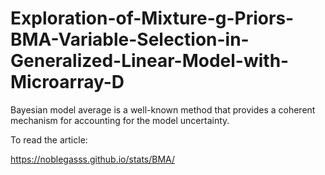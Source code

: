 # Exploration-of-Mixture-g-Priors-BMA-Variable-Selection-in-Generalized-Linear-Model-with-Microarray-D

Bayesian model average is a well-known method that provides a coherent mechanism for accounting for the model uncertainty. 

To read the article:

https://noblegasss.github.io/stats/BMA/
